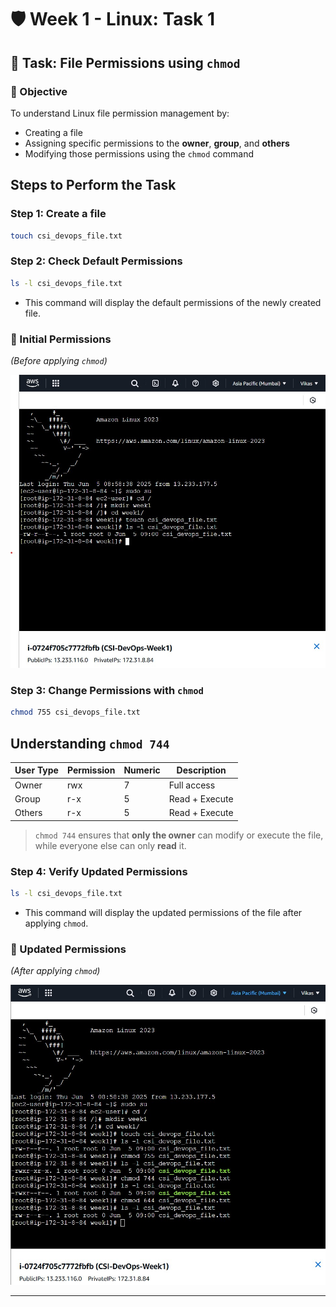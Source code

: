 # 🛡️ Week 1 - Linux: Task 1

## 📌 Task: File Permissions using `chmod`

### 🎯 Objective

To understand Linux file permission management by:

- Creating a file
- Assigning specific permissions to the **owner**, **group**, and **others**
- Modifying those permissions using the `chmod` command

## Steps to Perform the Task

### Step 1: Create a file

```bash
touch csi_devops_file.txt
```

### Step 2: Check Default Permissions

```bash
ls -l csi_devops_file.txt
```

- This command will display the default permissions of the newly created file.

### 📸 Initial Permissions

_(Before applying `chmod`)_

![before-permissions](./snapshots/default.jpg)

### Step 3: Change Permissions with `chmod`

```bash
chmod 755 csi_devops_file.txt
```

## Understanding `chmod 744`

| User Type | Permission | Numeric | Description    |
| --------- | ---------- | ------- | -------------- |
| Owner     | rwx        | 7       | Full access    |
| Group     | r-x        | 5       | Read + Execute |
| Others    | r-x        | 5       | Read + Execute |

> `chmod 744` ensures that **only the owner** can modify or execute the file, while everyone else can only **read** it.

### Step 4: Verify Updated Permissions

```bash
ls -l csi_devops_file.txt
```

- This command will display the updated permissions of the file after applying `chmod`.

### 📸 Updated Permissions

_(After applying `chmod`)_

![after-permissions](./snapshots/afterchmod.jpg)

---
